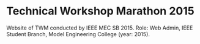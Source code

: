 # Technical Workshop Marathon 2015
Website of TWM conducted by IEEE MEC SB 2015.
Role: Web Admin, IEEE Student Branch, Model Engineering College (year: 2015).
